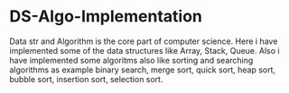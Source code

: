 # DS-Algo-Implementation
Data str and Algorithm is the core part of computer science. Here i have implemented some of the data structures like Array, Stack, Queue. Also i have implemented some algoritms also like sorting and searching algorithms as example binary search, merge sort, quick sort, heap sort, bubble sort, insertion sort, selection sort.
